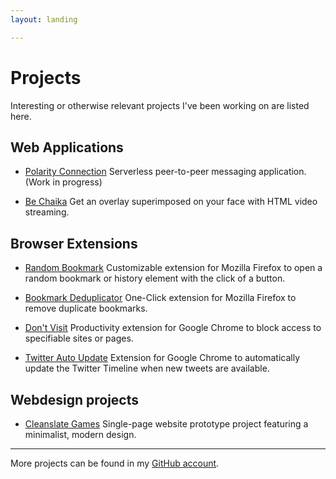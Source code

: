 ```yaml
---
layout: landing

---
```



# Projects

Interesting or otherwise relevant projects I've been working on are listed here.

## Web Applications

* <a class="list-header" href="/Secure-Chat/" data-no-turbolink>Polarity Connection</a>
  Serverless peer-to-peer messaging application. <span class="addendum">(Work in progress)</span>

* <a class="list-header" href="/chaika/" data-no-turbolink>Be Chaika</a>
  Get an overlay superimposed on your face with HTML video streaming.

## Browser Extensions

* <a class="list-header" href="https://addons.mozilla.org/de/firefox/addon/random-bookmark" data-no-turbolink>Random Bookmark</a>
  Customizable extension for Mozilla Firefox to open a random bookmark or history element with the click of a button.

* <a class="list-header" href="https://addons.mozilla.org/de/firefox/addon/bookmark-deduplicator" data-no-turbolink>Bookmark Deduplicator</a>
  One-Click extension for Mozilla Firefox to remove duplicate bookmarks.

* <a class="list-header" href="https://chrome.google.com/webstore/detail/dont-visit-block-sites/olccdihofjbikcpbejfgipnighnpabai" data-no-turbolink>Don't Visit</a>
  Productivity extension for Google Chrome to block access to specifiable sites or pages.

* <a class="list-header" href="https://chrome.google.com/webstore/detail/twitter-auto-update/ddbjabcmjjifognjcopebcllgpbdjlbm" data-no-turbolink>Twitter Auto Update</a>
  Extension for Google Chrome to automatically update the Twitter Timeline when new tweets are available.

## Webdesign projects

* <a class="list-header" href="http://cleanslategames.com" data-no-turbolink>Cleanslate Games</a>
  Single-page website prototype project featuring a minimalist, modern design.

---

More projects can be found in my [GitHub account](https://github.com/systemcluster).
